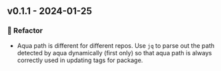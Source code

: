 ## v0.1.1 - 2024-01-25

### 🔨 Refactor

- Aqua path is different for different repos. Use `jq` to parse out the path detected by aqua dynamically (first only) so that aqua path is always correctly used in updating tags for package.
